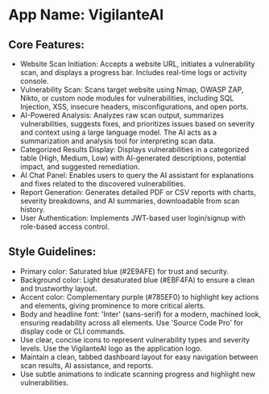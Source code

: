 # **App Name**: VigilanteAI

## Core Features:

- Website Scan Initiation: Accepts a website URL, initiates a vulnerability scan, and displays a progress bar. Includes real-time logs or activity console.
- Vulnerability Scan: Scans target website using Nmap, OWASP ZAP, Nikto, or custom node modules for vulnerabilities, including SQL Injection, XSS, insecure headers, misconfigurations, and open ports.
- AI-Powered Analysis: Analyzes raw scan output, summarizes vulnerabilities, suggests fixes, and prioritizes issues based on severity and context using a large language model. The AI acts as a summarization and analysis tool for interpreting scan data.
- Categorized Results Display: Displays vulnerabilities in a categorized table (High, Medium, Low) with AI-generated descriptions, potential impact, and suggested remediation.
- AI Chat Panel: Enables users to query the AI assistant for explanations and fixes related to the discovered vulnerabilities.
- Report Generation: Generates detailed PDF or CSV reports with charts, severity breakdowns, and AI summaries, downloadable from scan history.
- User Authentication: Implements JWT-based user login/signup with role-based access control.

## Style Guidelines:

- Primary color: Saturated blue (#2E9AFE) for trust and security.
- Background color: Light desaturated blue (#EBF4FA) to ensure a clean and trustworthy layout.
- Accent color: Complementary purple (#785EF0) to highlight key actions and elements, giving prominence to more critical alerts.
- Body and headline font: 'Inter' (sans-serif) for a modern, machined look, ensuring readability across all elements. Use 'Source Code Pro' for display code or CLI commands.
- Use clear, concise icons to represent vulnerability types and severity levels. Use the VigilanteAI logo as the application logo.
- Maintain a clean, tabbed dashboard layout for easy navigation between scan results, AI assistance, and reports.
- Use subtle animations to indicate scanning progress and highlight new vulnerabilities.